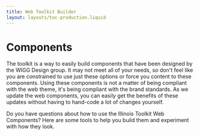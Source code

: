 ```yaml
---
title: Web Toolkit Builder
layout: layouts/toc-production.liquid
---
```

# Components

The toolkit is a way to easily build components that have been designed by the WIGG Design group. It may not meet all of your needs, so don't feel like you are constrained to use just these options or force you content to these components. Using these components is not a matter of being compliant with the web theme, it's being compliant with the brand standards. As we update the web components, you can easily get the benefits of these updates without having to hand-code a lot of changes yourself. 

Do you have questions about how to use the Illinois Toolkit Web Components? Here are some tools to help you build them and experiment with how they look.
